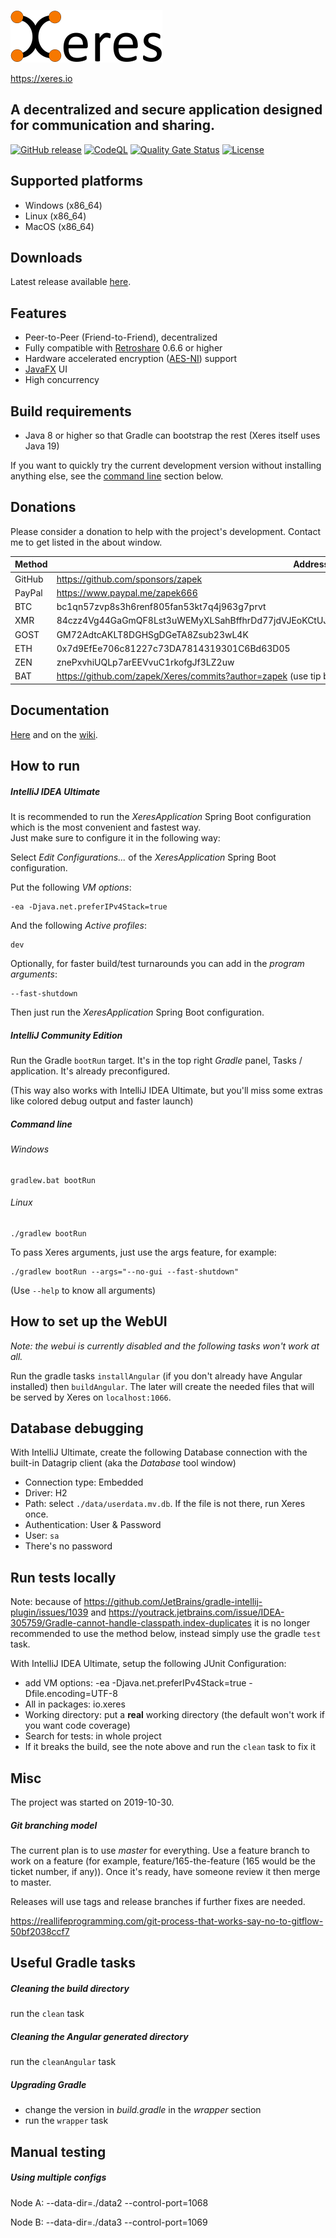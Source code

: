 [![Main site](docs/logo.png)](https://xeres.io)

https://xeres.io

## A decentralized and secure application designed for communication and sharing.

[![GitHub release](https://img.shields.io/github/release/zapek/Xeres.svg?label=latest%20release)](https://github.com/zapek/Xeres/releases/latest)
[![CodeQL](https://github.com/zapek/Xeres/actions/workflows/analysis.yml/badge.svg)](https://github.com/zapek/Xeres/actions/workflows/analysis.yml)
[![Quality Gate Status](https://sonarcloud.io/api/project_badges/measure?project=zapek_Xeres&metric=alert_status)](https://sonarcloud.io/summary/new_code?id=zapek_Xeres)
[![License](https://img.shields.io/github/license/zapek/Xeres.svg)](https://github.com/zapek/Xeres/blob/master/LICENSE)

## Supported platforms

- Windows (x86_64)
- Linux (x86_64)
- MacOS (x86_64)

## Downloads

Latest release available [here](https://github.com/zapek/Xeres/releases/latest).

## Features

- Peer-to-Peer (Friend-to-Friend), decentralized
- Fully compatible with [Retroshare](https://retroshare.cc) 0.6.6 or higher
- Hardware accelerated encryption ([AES-NI](https://en.wikipedia.org/wiki/AES_instruction_set)) support
- [JavaFX](https://openjfx.io/) UI
- High concurrency

## Build requirements

- Java 8 or higher so that Gradle can bootstrap the rest (Xeres itself uses Java 19)

If you want to quickly try the current development version without installing anything else, see the [command line](#Command-line) section below.

## Donations

Please consider a donation to help with the project's development. Contact me to get listed in the about window.

| Method | Address                                                                                         |
|--------|-------------------------------------------------------------------------------------------------|
| GitHub | https://github.com/sponsors/zapek                                                               |
| PayPal | https://www.paypal.me/zapek666                                                                  |
| BTC    | bc1qn57zvp8s3h6renf805fan53kt7q4j963g7prvt                                                      |
| XMR    | 84czz4Vg44GaGmQF8Lst3uWEMyXLSahBffhrDd77jdVJEoKCtUJF96mGQ4XzcYrLG1JGaj2hr2sMoDoihQ52MT1jMBnucyu |
| GOST   | GM72AdtcAKLT8DGHSgDGeTA8Zsub23wL4K                                                              |
| ETH    | 0x7d9EfEe706c81227c73DA7814319301C6Bd63D05                                                      |
| ZEN    | znePxvhiUQLp7arEEVvuC1rkofgJf3LZ2uw                                                             |
| BAT    | https://github.com/zapek/Xeres/commits?author=zapek (use tip button in Brave browser)           |

## Documentation

[Here](https://xeres.io/docs/) and on the [wiki](https://github.com/zapek/Xeres/wiki).

## How to run

##### IntelliJ IDEA Ultimate

It is recommended to run the _XeresApplication_ Spring Boot configuration which is the most convenient and fastest way.  
Just make sure to configure it in the following way:

Select _Edit Configurations..._ of the _XeresApplication_ Spring Boot configuration.

Put the following _VM options_:

    -ea -Djava.net.preferIPv4Stack=true

And the following _Active profiles_:

    dev

Optionally, for faster build/test turnarounds you can add in the _program arguments_:

	--fast-shutdown

Then just run the _XeresApplication_ Spring Boot configuration.

##### IntelliJ Community Edition

Run the Gradle ``bootRun`` target. It's in the top right _Gradle_ panel, Tasks / application. It's already preconfigured.

(This way also works with IntelliJ IDEA Ultimate, but you'll miss some extras like colored debug output and faster launch)

##### Command line

###### Windows

	gradlew.bat bootRun

###### Linux

	./gradlew bootRun

To pass Xeres arguments, just use the args feature, for example:

	./gradlew bootRun --args="--no-gui --fast-shutdown"

(Use ``--help`` to know all arguments)

## How to set up the WebUI

_Note: the webui is currently disabled and the following tasks won't work at all._

Run the gradle tasks ``installAngular`` (if you don't already have Angular installed) then ``buildAngular``. The later will create the needed files that will be served by Xeres on ``localhost:1066``.

## Database debugging

With IntelliJ Ultimate, create the following Database connection with the built-in Datagrip client (aka the _Database_ tool window)

- Connection type: Embedded
- Driver: H2
- Path: select ``./data/userdata.mv.db``. If the file is not there, run Xeres once.
- Authentication: User & Password
- User: ``sa``
- There's no password

## Run tests locally

Note: because of https://github.com/JetBrains/gradle-intellij-plugin/issues/1039 and https://youtrack.jetbrains.com/issue/IDEA-305759/Gradle-cannot-handle-classpath.index-duplicates it is no longer recommended to use the method below, instead simply use the gradle `test` task.

With IntelliJ IDEA Ultimate, setup the following JUnit Configuration:

- add VM options: -ea -Djava.net.preferIPv4Stack=true -Dfile.encoding=UTF-8
- All in packages: io.xeres
- Working directory: put a **real** working directory (the default won't work if you want code coverage)
- Search for tests: in whole project
- If it breaks the build, see the note above and run the `clean` task to fix it

## Misc

The project was started on 2019-10-30.

##### Git branching model

The current plan is to use *master* for everything. Use a feature branch to work on a feature (for example, feature/165-the-feature (165 would be the ticket number, if any)). Once it's ready, have someone review it then merge to master.

Releases will use tags and release branches if further fixes are needed.

https://reallifeprogramming.com/git-process-that-works-say-no-to-gitflow-50bf2038ccf7

## Useful Gradle tasks

##### Cleaning the build directory

run the ``clean`` task

##### Cleaning the Angular generated directory

run the ``cleanAngular`` task

##### Upgrading Gradle

- change the version in _build.gradle_ in the _wrapper_ section
- run the ``wrapper`` task

## Manual testing

##### Using multiple configs

Node A:
	--data-dir=./data2 --control-port=1068

Node B:
	--data-dir=./data3 --control-port=1069

